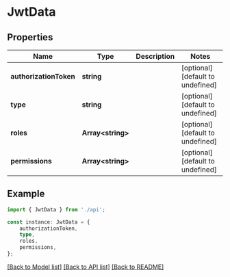 # JwtData


## Properties

Name | Type | Description | Notes
------------ | ------------- | ------------- | -------------
**authorizationToken** | **string** |  | [optional] [default to undefined]
**type** | **string** |  | [optional] [default to undefined]
**roles** | **Array&lt;string&gt;** |  | [optional] [default to undefined]
**permissions** | **Array&lt;string&gt;** |  | [optional] [default to undefined]

## Example

```typescript
import { JwtData } from './api';

const instance: JwtData = {
    authorizationToken,
    type,
    roles,
    permissions,
};
```

[[Back to Model list]](../README.md#documentation-for-models) [[Back to API list]](../README.md#documentation-for-api-endpoints) [[Back to README]](../README.md)
